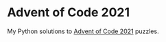 # Advent of Code 2021

My Python solutions to [Advent of Code 2021](https://adventofcode.com/2021) puzzles.